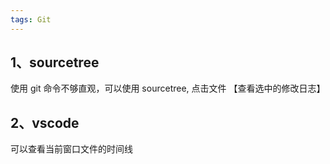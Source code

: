 ```yaml
---
tags: Git
---
```


## 1、sourcetree
使用 git 命令不够直观，可以使用 sourcetree, 点击文件 【查看选中的修改日志】

## 2、vscode
可以查看当前窗口文件的时间线